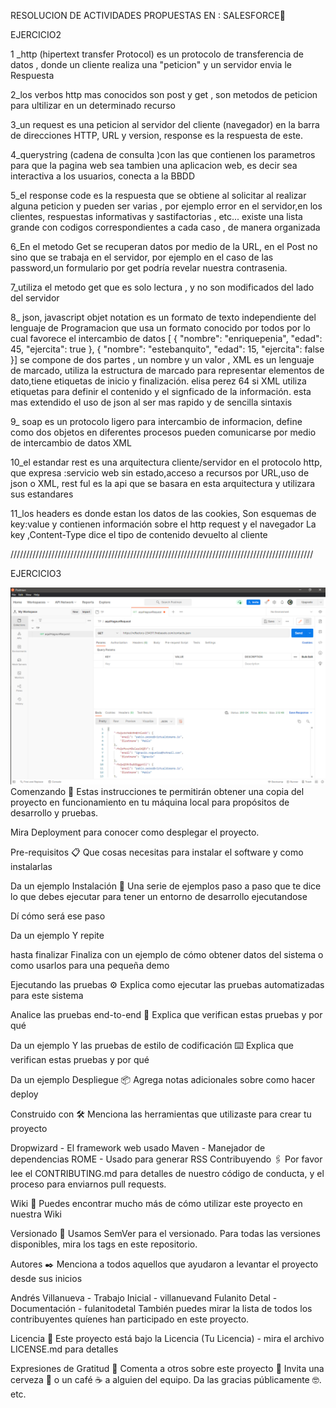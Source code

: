 RESOLUCION DE ACTIVIDADES PROPUESTAS EN : SALESFORCE🚀

EJERCICIO2

1 \_http (hipertext transfer Protocol) es un protocolo de transferencia de datos , donde un cliente realiza una "peticion" y un servidor envia le Respuesta

2_los verbos http mas conocidos son post y get , son metodos de peticion para ultilizar en un determinado recurso

3_un request es una peticion al servidor del cliente (navegador) en la barra de direcciones HTTP, URL y version, response es la respuesta de este.

4_querystring (cadena de consulta )con las que contienen los parametros para que la pagina web sea tambien una aplicacion web, es decir sea interactiva a los usuarios, conecta a la BBDD

5_el response code es la respuesta que se obtiene al solicitar al realizar alguna peticion y pueden ser varias , por ejemplo error en el servidor,en los clientes, respuestas informativas y sastifactorias , etc... existe una lista grande con codigos correspondientes a cada caso , de manera organizada

6_En el metodo Get se recuperan datos por medio de la URL, en el Post no sino que se trabaja en el servidor, por ejemplo en el caso de las password,un formulario por get podría revelar nuestra contrasenia.

7_utiliza el metodo get que es solo lectura , y no son modificados del lado del servidor

8\_ json, javascript objet notation es un formato de texto independiente del lenguaje de Programacion que usa un formato conocido por todos por lo cual favorece el intercambio de datos
[ { "nombre": "enriquepenia", "edad": 45, "ejercita": true },
{ "nombre": "estebanquito", "edad": 15, "ejercita": false }]
se compone de dos partes , un nombre y un valor ,
XML es un lenguaje de marcado, utiliza la estructura de marcado para representar elementos de dato,tiene etiquetas de inicio y finalización.
<persona><nombre>elisa perez</Nombre>
<edad>64</edad>
<ejercita>si</ejercita></persona>
XML utiliza etiquetas para definir el contenido y el signficado de la información.
esta mas extendido el uso de json al ser mas rapido y de sencilla sintaxis

9\_ soap es un protocolo ligero para intercambio de informacion, define como dos objetos en diferentes procesos pueden comunicarse por medio de intercambio de datos XML

10_el estandar rest es una arquitectura cliente/servidor en el protocolo http, que expresa :servicio web sin estado,acceso a recursos por URL,uso de json o XML, rest ful es la api que se basara en esta arquitectura y utilizara sus estandares

11_los headers es donde estan los datos de las cookies, Son esquemas de key:value y contienen información sobre el http request y el navegador
La key ,Content-Type dice el tipo de contenido devuelto al cliente

////////////////////////////////////////////////////////////////////////////////////////////////

EJERCICIO3

![Image text](https://github.com/DavidLuques/SalesForce_test/blob/main/images/img_1.png)
Comenzando 🚀
Estas instrucciones te permitirán obtener una copia del proyecto en funcionamiento en tu máquina local para propósitos de desarrollo y pruebas.

Mira Deployment para conocer como desplegar el proyecto.

Pre-requisitos 📋
Que cosas necesitas para instalar el software y como instalarlas

Da un ejemplo
Instalación 🔧
Una serie de ejemplos paso a paso que te dice lo que debes ejecutar para tener un entorno de desarrollo ejecutandose

Dí cómo será ese paso

Da un ejemplo
Y repite

hasta finalizar
Finaliza con un ejemplo de cómo obtener datos del sistema o como usarlos para una pequeña demo

Ejecutando las pruebas ⚙️
Explica como ejecutar las pruebas automatizadas para este sistema

Analice las pruebas end-to-end 🔩
Explica que verifican estas pruebas y por qué

Da un ejemplo
Y las pruebas de estilo de codificación ⌨️
Explica que verifican estas pruebas y por qué

Da un ejemplo
Despliegue 📦
Agrega notas adicionales sobre como hacer deploy

Construido con 🛠️
Menciona las herramientas que utilizaste para crear tu proyecto

Dropwizard - El framework web usado
Maven - Manejador de dependencias
ROME - Usado para generar RSS
Contribuyendo 🖇️
Por favor lee el CONTRIBUTING.md para detalles de nuestro código de conducta, y el proceso para enviarnos pull requests.

Wiki 📖
Puedes encontrar mucho más de cómo utilizar este proyecto en nuestra Wiki

Versionado 📌
Usamos SemVer para el versionado. Para todas las versiones disponibles, mira los tags en este repositorio.

Autores ✒️
Menciona a todos aquellos que ayudaron a levantar el proyecto desde sus inicios

Andrés Villanueva - Trabajo Inicial - villanuevand
Fulanito Detal - Documentación - fulanitodetal
También puedes mirar la lista de todos los contribuyentes quíenes han participado en este proyecto.

Licencia 📄
Este proyecto está bajo la Licencia (Tu Licencia) - mira el archivo LICENSE.md para detalles

Expresiones de Gratitud 🎁
Comenta a otros sobre este proyecto 📢
Invita una cerveza 🍺 o un café ☕ a alguien del equipo.
Da las gracias públicamente 🤓.
etc.
